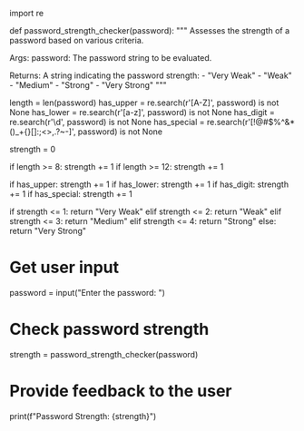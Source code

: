 import re

def password_strength_checker(password):
  """
  Assesses the strength of a password based on various criteria.

  Args:
    password: The password string to be evaluated.

  Returns:
    A string indicating the password strength:
      - "Very Weak"
      - "Weak"
      - "Medium"
      - "Strong"
      - "Very Strong"
  """

  length = len(password)
  has_upper = re.search(r'[A-Z]', password) is not None
  has_lower = re.search(r'[a-z]', password) is not None
  has_digit = re.search(r'\d', password) is not None
  has_special = re.search(r'[!@#$%^&*()_+{}\[\]:;<>,.?~-]', password) is not None

  strength = 0

  if length >= 8:
    strength += 1
  if length >= 12:
    strength += 1

  if has_upper:
    strength += 1
  if has_lower:
    strength += 1
  if has_digit:
    strength += 1
  if has_special:
    strength += 1

  if strength <= 1:
    return "Very Weak"
  elif strength <= 2:
    return "Weak"
  elif strength <= 3:
    return "Medium"
  elif strength <= 4:
    return "Strong"
  else:
    return "Very Strong"

# Get user input
password = input("Enter the password: ")

# Check password strength
strength = password_strength_checker(password)

# Provide feedback to the user
print(f"Password Strength: {strength}")
